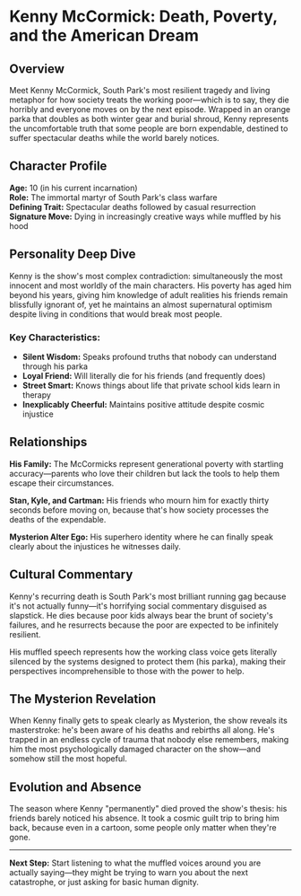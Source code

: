 # Kenny McCormick: Death, Poverty, and the American Dream

## Overview

Meet Kenny McCormick, South Park's most resilient tragedy and living metaphor for how society treats the working poor—which is to say, they die horribly and everyone moves on by the next episode. Wrapped in an orange parka that doubles as both winter gear and burial shroud, Kenny represents the uncomfortable truth that some people are born expendable, destined to suffer spectacular deaths while the world barely notices.

## Character Profile

**Age:** 10 (in his current incarnation)  
**Role:** The immortal martyr of South Park's class warfare  
**Defining Trait:** Spectacular deaths followed by casual resurrection  
**Signature Move:** Dying in increasingly creative ways while muffled by his hood

## Personality Deep Dive

Kenny is the show's most complex contradiction: simultaneously the most innocent and most worldly of the main characters. His poverty has aged him beyond his years, giving him knowledge of adult realities his friends remain blissfully ignorant of, yet he maintains an almost supernatural optimism despite living in conditions that would break most people.

### Key Characteristics:
- **Silent Wisdom:** Speaks profound truths that nobody can understand through his parka
- **Loyal Friend:** Will literally die for his friends (and frequently does)
- **Street Smart:** Knows things about life that private school kids learn in therapy
- **Inexplicably Cheerful:** Maintains positive attitude despite cosmic injustice

## Relationships

**His Family:** The McCormicks represent generational poverty with startling accuracy—parents who love their children but lack the tools to help them escape their circumstances.

**Stan, Kyle, and Cartman:** His friends who mourn him for exactly thirty seconds before moving on, because that's how society processes the deaths of the expendable.

**Mysterion Alter Ego:** His superhero identity where he can finally speak clearly about the injustices he witnesses daily.

## Cultural Commentary

Kenny's recurring death is South Park's most brilliant running gag because it's not actually funny—it's horrifying social commentary disguised as slapstick. He dies because poor kids always bear the brunt of society's failures, and he resurrects because the poor are expected to be infinitely resilient.

His muffled speech represents how the working class voice gets literally silenced by the systems designed to protect them (his parka), making their perspectives incomprehensible to those with the power to help.

## The Mysterion Revelation

When Kenny finally gets to speak clearly as Mysterion, the show reveals its masterstroke: he's been aware of his deaths and rebirths all along. He's trapped in an endless cycle of trauma that nobody else remembers, making him the most psychologically damaged character on the show—and somehow still the most hopeful.

## Evolution and Absence

The season where Kenny "permanently" died proved the show's thesis: his friends barely noticed his absence. It took a cosmic guilt trip to bring him back, because even in a cartoon, some people only matter when they're gone.

---

**Next Step:** Start listening to what the muffled voices around you are actually saying—they might be trying to warn you about the next catastrophe, or just asking for basic human dignity.